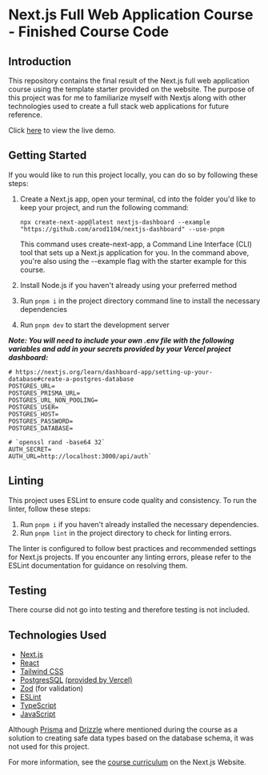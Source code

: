 # Next.js Full Web Application Course - Finished Course Code

## Introduction

This repository contains the final result of the Next.js full web application course using the template starter provided on the website. The purpose of this project was for me to familiarize myself with Nextjs along with other technologies used to create a full stack web applications for future reference.

Click [here](https://nextjs-dashboard-lime-tau-41.vercel.app/) to view the live demo.

## Getting Started

If you would like to run this project locally, you can do so by following these steps:

1.  Create a Next.js app, open your terminal, cd
    into the folder you'd like to keep your project, and run the following command:

    `npx create-next-app@latest nextjs-dashboard --example "https://github.com/arod1104/nextjs-dashboard" --use-pnpm`

    This command uses create-next-app, a Command Line Interface (CLI) tool that sets up a Next.js application for you. In the command above, you're also using the --example flag with the starter example for this course.

2.  Install Node.js if you haven't already using your preferred method
3.  Run `pnpm i` in the project directory command line to install the necessary dependencies
4.  Run `pnpm dev` to start the development server

**_Note: You will need to include your own .env file with the following variables and add in your secrets provided by your Vercel project dashboard:_**

```# Copy from .env.local on the Vercel dashboard
# https://nextjs.org/learn/dashboard-app/setting-up-your-database#create-a-postgres-database
POSTGRES_URL=
POSTGRES_PRISMA_URL=
POSTGRES_URL_NON_POOLING=
POSTGRES_USER=
POSTGRES_HOST=
POSTGRES_PASSWORD=
POSTGRES_DATABASE=

# `openssl rand -base64 32`
AUTH_SECRET=
AUTH_URL=http://localhost:3000/api/auth`
```

## Linting

This project uses ESLint to ensure code quality and consistency. To run the linter, follow these steps:

1. Run `pnpm i` if you haven't already installed the necessary dependencies.
2. Run `pnpm lint` in the project directory to check for linting errors.

The linter is configured to follow best practices and recommended settings for Next.js projects. If you encounter any linting errors, please refer to the ESLint documentation for guidance on resolving them.

## Testing

There course did not go into testing and therefore testing is not included.

## Technologies Used

- [Next.js](https://nextjs.org/)
- [React](https://react.dev/)
- [Tailwind CSS](https://tailwindcss.com/)
- [PostgresSQL](https://nextjs.org/learn/dashboard-app/setting-up-your-database) [(provided by Vercel)](https://www.postgresql.org/)
- [Zod](https://zod.dev/) (for validation)
- [ESLint](https://eslint.org/)
- [TypeScript](https://www.typescriptlang.org/)
- [JavaScript](https://www.javascript.com/)

Although [Prisma](https://www.prisma.io/) and [Drizzle](https://orm.drizzle.team/) where mentioned during the course as a solution to creating safe data types based on the database schema, it was not used for this project.

For more information, see the [course curriculum](https://nextjs.org/learn) on the Next.js Website.

